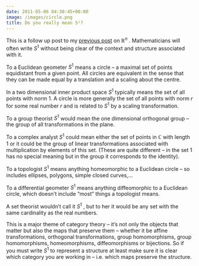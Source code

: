```yaml
---
date: 2011-05-06 04:30:45+00:00
image: /images/circle.png
title: Do you really mean S¹?
---
```


This is a follow up post to my [previous post](/really-mean-rn/) on  $\mathbb{R}^n$ . Mathematicians will often write  $S^1$  without being clear of the context and structure associated with it.


<!--more-->


To a Euclidean geometer  $S^1$  means a circle – a maximal set of points equidistant from a given point. All circles are equivalent in the sense that they can be made equal by a translation and a scaling about the centre.


In a two dimensional inner product space  $S^1$  typically means the set of all points with norm $1$. A circle is more generally the set of all points with norm $r$ for some real number $r$ and is related to  $S^1$  by a scaling transformation.


To a group theorist  $S^1$  would mean the one dimensional orthogonal group – the group of all transformations in the plane.


To a complex analyst  $S^1$  could mean either the set of points in  $\mathbb{C}$  with length 1 or it could be the group of linear transformations associated with multiplication by elements of this set. (These are quite different – in the set $1$ has no special meaning but in the group it corresponds to the identity).


To a topologist  $S^1$  means anything homeomorphic to a Euclidean circle – so includes ellipses, polygons, simple closed curves,…


To a differential geometer  $S^1$  means anything diffeomorphic to a Euclidean circle, which doesn’t include “most” things a topologist means.


A set theorist wouldn’t call it  $S^1$ , but to her it would be any set with the same cardinality as the real numbers.


This is a major theme of category theory – it’s not only the objects that matter but also the maps that preserve them – whether it be affine transformations, orthogonal transformations, group homomorphisms, group homomorphisms, homeomorphisms, diffeomorphisms or bijections. So if you must write  $S^1$  to represent a structure at least make sure it is clear which category you are working in – i.e. which maps preserve the structure.
